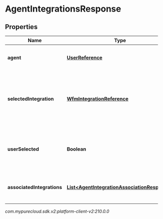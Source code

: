 # AgentIntegrationsResponse


## Properties

| Name | Type | Description | Notes |
| ------------ | ------------- | ------------- | ------------- |
| **agent** | [**UserReference**](UserReference) | The user associated with the integrations |  |
| **selectedIntegration** | [**WfmIntegrationReference**](WfmIntegrationReference) | The integration selected for the agent. If not set, no integration will be used for the agent |  [optional] |
| **userSelected** | **Boolean** | Whether the integration association has been manually selected |  [optional] |
| **associatedIntegrations** | [**List&lt;AgentIntegrationAssociationResponse&gt;**](AgentIntegrationAssociationResponse) | The list of integrations associated with the agent |  |




_com.mypurecloud.sdk.v2:platform-client-v2:210.0.0_
